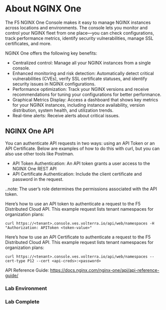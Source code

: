 # About NGINX One

The F5 NGINX One Console makes it easy to manage NGINX instances across locations and environments. The console lets you monitor and control your NGINX fleet from one place—you can check configurations, track performance metrics, identify security vulnerabilities, manage SSL certificates, and more.

NGINX One offers the following key benefits:

- Centralized control: Manage all your NGINX instances from a single console.
- Enhanced monitoring and risk detection: Automatically detect critical vulnerabilities (CVEs), verify SSL certificate statuses, and identify security issues in NGINX configurations.
- Performance optimization: Track your NGINX versions and receive recommendations for tuning your configurations for better performance.
- Graphical Metrics Display: Access a dashboard that shows key metrics for your NGINX instances, including instance availability, version distribution, system health, and utilization trends.
- Real-time alerts: Receive alerts about critical issues.

## NGINX One API

You can authenticate API requests in two ways: using an API Token or an API Certificate. Below are examples of how to do this with curl, but you can also use other tools like Postman.


- API Token Authentication: An API token grants a user access to the NGINX One REST API
- API Certificate Authentication: Include the client certificate and password in the request. 

..note: The user’s role determines the permissions associated with the API token.

Here’s how to use an API token to authenticate a request to the F5 Distributed Cloud API. This example request lists tenant namespaces for organization plans:

```
curl https://<tenant>.console.ves.volterra.io/api/web/namespaces -H "Authorization: APIToken <token-value>"
```

Here’s how to use an API Certificate to authenticate a request to the F5 Distributed Cloud API. This example request lists tenant namespaces for organization plans:

```
curl https://<tenant>.console.ves.volterra.io/api/web/namespaces --cert-type P12 --cert <api-creds>:<password>
```

API Reference Guide: https://docs.nginx.com/nginx-one/api/api-reference-guide/

### Lab Environment

### Lab Complete